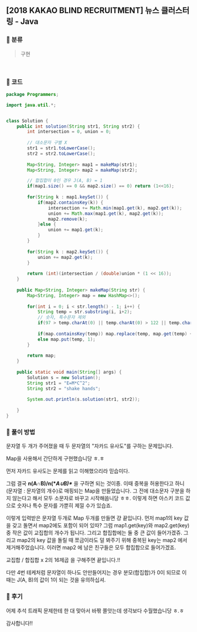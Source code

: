 ## [2018 KAKAO BLIND RECRUITMENT] 뉴스 클러스터링 - Java

###    :newspaper: ​분류

> 구현

​

###  :newspaper: 코드

```java
package Programmers;

import java.util.*;


class Solution {
	public int solution(String str1, String str2) {
        int intersection = 0, union = 0;
        
        // 대소문자 구별 X
        str1 = str1.toLowerCase();
        str2 = str2.toLowerCase();
        
        Map<String, Integer> map1 = makeMap(str1);
        Map<String, Integer> map2 = makeMap(str2);

        // 합집합이 0인 경우 J(A, B) = 1
        if(map1.size() == 0 && map2.size() == 0) return (1<<16);
        
		for(String k : map1.keySet()) {
			if(map2.containsKey(k)) {
				intersection += Math.min(map1.get(k), map2.get(k));		// 교집합
				union += Math.max(map1.get(k), map2.get(k));			// 합집합
				map2.remove(k);
			}else {
				union += map1.get(k);
			}
		}
		
		for(String k : map2.keySet()) {
			union += map2.get(k);
		}
		
        return (int)(intersection / (double)union * (1 << 16));
    }
	
	public Map<String, Integer> makeMap(String str) {
		Map<String, Integer> map = new HashMap<>();
		
		for(int i = 0; i < str.length() - 1; i++) {
			String temp = str.substring(i, i+2);
			// 숫자, 특수문자 제외
			if(97 > temp.charAt(0) || temp.charAt(0) > 122 || temp.charAt(1) < 97 || temp.charAt(1) > 122) continue;
			
			if(map.containsKey(temp)) map.replace(temp, map.get(temp) + 1);
			else map.put(temp, 1);
		}
		
		return map;
	}
	
	public static void main(String[] args) {
		Solution s = new Solution();
		String str1 = "E=M*C^2";
		String str2 = "shake hands";
		
		System.out.println(s.solution(str1, str2));
		
	}
}
```



### :newspaper: ​풀이 방법

문자열 두 개가 주어졌을 때 두 문자열의 "자카드 유사도"를 구하는 문제입니다. 

Map을 사용해서 간단하게 구현했습니당 ㅎ.ㅎ



 

먼저 자카드 유사도는 문제를 읽고 이해했으리라 믿습미다.

그럼 결국 **n(A∩B)/n(\**A∪B)\**** 을 구하면 되는 것이죵. 이때 중복을 허용한다고 하니 (문자열 : 문자열의 개수)로 매핑되는 Map을 만들었습니다. 그 전에 대소문자 구분을 하지 않는다고 해서 모두 소문자로 바꾸고 시작해씀니당 ㅎㅎ. 이렇게 하면 아스키 코드 값으로 숫자나 특수 문자를 가뿐히 제낄 수가 있습죠.

 

이렇게 입력받은 문자열 두개로 Map 두개를 만들면 걍 끝입니다. 먼저 map1의 key 값을 갖고 돌면서 map2에도 포함이 되어 있따? 그럼 map1.get(key)와 map2.get(key) 중 작은 값이 교집합의 개수가 됩니다. 그리고 합집합에는 둘 중 큰 값이 들어가겠쥬. 그리고 map2의 key 값을 돌릴 때 쪼금이라도 덜 봐주기 위해 중복된 key는 map2 에서 제거해주었습니다. 이러면 map2 에 남은 친구들은 모두 합집합으로 들어가겠죠. 

 

교집합 / 합집합 x 2의 16제곱 을 구해주면 끝입니다.!!

다만 4번 테케처럼 문자열이 하나도 안만들어지는 경우 분모(합집합)가 0이 되므로 이 때는 J(A, B)의 값이 1이 되는 것을 유의하십셔.

 



###  :newspaper: 후기 

어제 추석 트래픽 문제한테 한 대 맞아서 바짞 쫄앗는데 생각보다 수월했습니당 ㅎ.ㅎ

감사합니다!!